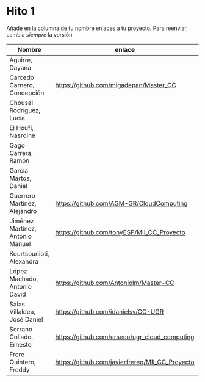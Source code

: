 # Hito 1

Añade en la columna de tu nombre enlaces a tu proyecto. Para reenviar, cambia *siempre* la versión

| Nombre                           | enlace  | version |
|----------------------------------|---------|---------|
| Aguirre, Dayana                  | | | 
| Carcedo Carnero, Concepción      | https://github.com/migadepan/Master_CC | 1 | 
| Chousal Rodríguez, Lucía         | | | 
| El Houfi, Nasrdine               | | | 
| Gago Carrera, Ramón              | | | 
| García Martos, Daniel            | | | 
| Guerrero Martínez, Alejandro     | https://github.com/AGM-GR/CloudComputing | 3 | 
| Jiménez Martínez, Antonio Manuel | https://github.com/tonyESP/MII_CC_Proyecto | 13 | 
| Kourtsounioti, Alexandra         | | | 
| López Machado, Antonio David     | https://github.com/Antoniolm/Master-CC | 4 | 
| Salas Villaldea, José Daniel     | https://github.com/jdanielsv/CC-UGR | 5 | 
| Serrano Collado, Ernesto         | https://github.com/erseco/ugr_cloud_computing | 3 | 
| Frere Quintero, Freddy           | https://github.com/javierfrereq/MII_CC_Proyecto | 1 | 

